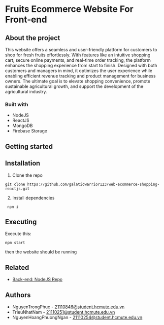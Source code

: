 # Fruits Ecommerce Website For Front-end
## About the project

This website offers a seamless and user-friendly platform for customers to shop for fresh fruits effortlessly. With features like an intuitive shopping cart, secure online payments, and real-time order tracking, the platform enhances the shopping experience from start to finish. Designed with both customers and managers in mind, it optimizes the user experience while enabling efficient revenue tracking and product management for business owners. The ultimate goal is to elevate shopping convenience, promote sustainable agricultural growth, and support the development of the agricultural industry.
### Built with

- NodeJS
- ReactJS
- MongoDB
- Firebase Storage


## Getting started 

## Installation
1. Clone the repo
```
git clone https://github.com/galaticwarrior123/web-ecommerce-shopping-reactjs.git
```
2. Install dependencies
```
 npm i
```
## Executing
Execute this:
```
npm start
```
then the website should be running

## Related
- [Back-end: NodeJS Repo](https://github.com/galaticwarrior123/web-ecommerce-shop.git)
## Authors
- NguyenTrongPhuc - 21110846@student.hcmute.edu.vn
- TrieuNhatNam - 21110251@student.hcmute.edu.vn
- NguyenHoangPhuongNgan - 21110254@student.hcmute.edu.vn
